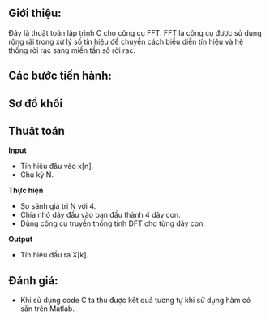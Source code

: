 ## Giới thiệu:
Đây là thuật toán lập trình C cho công cụ FFT. FFT là công cụ được sử dụng rộng rãi trong xử lý số tín hiệu để chuyển cách biểu diễn tín hiệu và hệ thống rời rạc sang miền tần số rời rạc.
## Các bước tiến hành:
## Sơ đồ khối

## Thuật toán
**Input**
- Tín hiệu đầu vào x[n].
- Chu kỳ N.
  
**Thực hiện**
-	So sánh giá trị N với 4.
-	Chia nhỏ dãy đầu vào ban đầu thành 4 dãy con.
-	Dùng công cụ truyền thống tính DFT cho từng dãy con.

**Output**
- Tín hiệu đầu ra X[k].

## Đánh giá:
-	Khi sử dụng code C ta thu được kết quả tương tự khi sử dụng hàm có sẵn trên Matlab.




